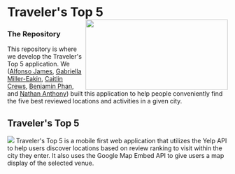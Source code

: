 # Traveler's Top 5 <img src="https://github.com/gabriellamiller-eakin/Travelers-Top-5/blob/main/assets/TT5%20Logo%20cropped.png" align="right" width="325" height="160.5"/>

### The Repository
This repository is where we develop the Traveler's Top 5 application. We ([Alfonso James](https://github.com/AlfonsoJames), [Gabriella Miller-Eakin](https://github.com/gabriellamiller-eakin), [Caitlin Crews](https://github.com/caitlincrews08), [Benjamin Phan](https://github.com/bphan94), and [Nathan Anthony](https://github.com/Pegasoos)) built this application to help people conveniently find the five best reviewed locations and activities in a given city.
## Traveler's Top 5
<img src="https://github.com/gabriellamiller-eakin/Travelers-Top-5/blob/main/assets/Screenshot.png"/>
Traveler's Top 5 is a mobile first web application that utilizes the Yelp API to help users discover locations based on review ranking to visit within the city they enter. It also uses the Google Map Embed API to give users a map display of the selected venue.
